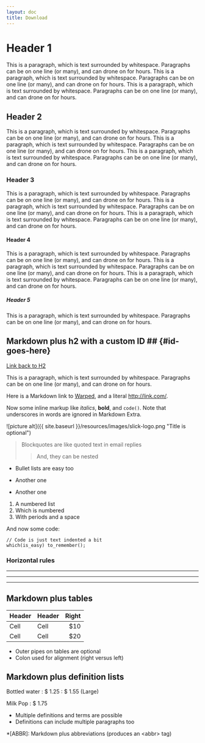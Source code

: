 ```yaml
---
layout: doc
title: Download
---
```


# Header 1

This is a paragraph, which is text surrounded by whitespace. Paragraphs can be
on one  line (or many), and can drone on for hours. This is a paragraph, which
is text surrounded by whitespace. Paragraphs can be on one  line (or many),
and can drone on for hours. This is a paragraph, which is text surrounded by
whitespace. Paragraphs can be on one  line (or many), and can drone on for
hours.

## Header 2

This is a paragraph, which is text surrounded by whitespace. Paragraphs can be
on one  line (or many), and can drone on for hours. This is a paragraph, which
is text surrounded by whitespace. Paragraphs can be on one  line (or many),
and can drone on for hours. This is a paragraph, which is text surrounded by
whitespace. Paragraphs can be on one  line (or many), and can drone on for
hours.

### Header 3

This is a paragraph, which is text surrounded by whitespace. Paragraphs can be
on one  line (or many), and can drone on for hours. This is a paragraph, which
is text surrounded by whitespace. Paragraphs can be on one  line (or many),
and can drone on for hours. This is a paragraph, which is text surrounded by
whitespace. Paragraphs can be on one  line (or many), and can drone on for
hours.

#### Header 4

This is a paragraph, which is text surrounded by whitespace. Paragraphs can be
on one  line (or many), and can drone on for hours. This is a paragraph, which
is text surrounded by whitespace. Paragraphs can be on one  line (or many),
and can drone on for hours. This is a paragraph, which is text surrounded by
whitespace. Paragraphs can be on one  line (or many), and can drone on for
hours.

##### Header 5

This is a paragraph, which is text surrounded by whitespace. Paragraphs can be on one 
line (or many), and can drone on for hours.

## Markdown plus h2 with a custom ID ##         {#id-goes-here}
[Link back to H2](#id-goes-here)

This is a paragraph, which is text surrounded by whitespace. Paragraphs can be on one 
line (or many), and can drone on for hours.

Here is a Markdown link to [Warped](http://warpedvisions.org), and a literal <http://link.com/>. 

Now some inline markup like _italics_,  **bold**, and `code()`. Note that underscores in 
words are ignored in Markdown Extra.

![picture alt]({{ site.baseurl }}/resources/images/slick-logo.png "Title is optional")

> Blockquotes are like quoted text in email replies
>> And, they can be nested

* Bullet lists are easy too
- Another one
+ Another one

1. A numbered list
2. Which is numbered
3. With periods and a space

And now some code:

    // Code is just text indented a bit
    which(is_easy) to_remember();

### Horizontal rules

* * * *
****
--------------------------

## Markdown plus tables ##

| Header | Header | Right  |
| ------ | ------ | -----: |
|  Cell  |  Cell  |   $10  |
|  Cell  |  Cell  |   $20  |

* Outer pipes on tables are optional
* Colon used for alignment (right versus left)

## Markdown plus definition lists ##

Bottled water
: $ 1.25
: $ 1.55 (Large)

Milk
Pop
: $ 1.75

* Multiple definitions and terms are possible
* Definitions can include multiple paragraphs too

*[ABBR]: Markdown plus abbreviations (produces an &lt;abbr&gt; tag)